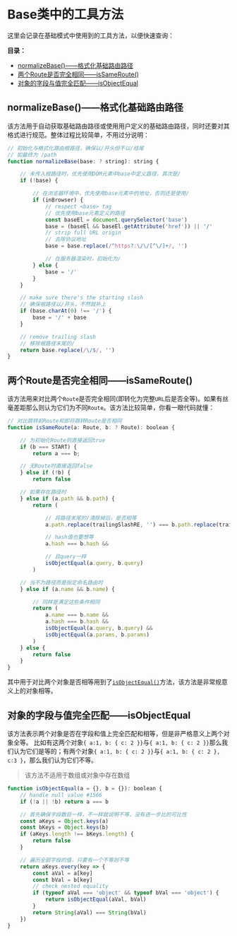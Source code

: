 # Base类中的工具方法

这里会记录在基础模式中使用到的工具方法，以便快速查询：

**目录：**

- [normalizeBase()——格式化基础路由路径](#normalizebase%e6%a0%bc%e5%bc%8f%e5%8c%96%e5%9f%ba%e7%a1%80%e8%b7%af%e7%94%b1%e8%b7%af%e5%be%84)
- [两个Route是否完全相同——isSameRoute()](#两个route是否完全相同issameroute)
- [对象的字段与值完全匹配——isObjectEqual](#对象的字段与值完全匹配isobjectequal)

## normalizeBase()——格式化基础路由路径

该方法用于自动获取基础路由路径或使用用户定义的基础路由路径，同时还要对其格式进行规范。整体过程比较简单，不用过分说明：

```js
// 初始化与格式化路由根路径，确保以/开头但不以/结尾
// 如最终为 /path
function normalizeBase(base: ? string): string {

    // 未传入根路径时，优先使用DOM元素中base中定义路径，其次是/
    if (!base) {

        // 在浏览器环境中，优先使用base元素中的地址，否则还是使用/
        if (inBrowser) {
            // respect <base> tag
            // 优先使用base元素定义的路径
            const baseEl = document.querySelector('base')
            base = (baseEl && baseEl.getAttribute('href')) || '/'
            // strip full URL origin
            // 去除协议地址
            base = base.replace(/^https?:\/\/[^\/]+/, '')

            // 在服务器渲染时，初始化为/
        } else {
            base = '/'
        }
    }

    // make sure there's the starting slash
    // 确保根路径以/开头，不然就补上
    if (base.charAt(0) !== '/') {
        base = '/' + base
    }

    // remove trailing slash
    // 移除根路径末尾的/
    return base.replace(/\/$/, '')
}
```

## 两个Route是否完全相同——isSameRoute()

该方法用来对比两个`Route`是否完全相同(即转化为完整`URL`后是否全等)。如果有丝毫差距那么则认为它们为不同`Route`。该方法比较简单，你看一眼代码就懂：

```js
// 对比跳转前Route和即将跳转Route是否相同
function isSameRoute(a: Route, b: ? Route): boolean {

    // 为初始化Route则直接返回true
    if (b === START) {
        return a === b;

    // 无Route时直接返回false
    } else if (!b) {
        return false

    // 如果存在路径时
    } else if (a.path && b.path) {
        return (

            // 将路径末尾的/清除掉后，是否相等
            a.path.replace(trailingSlashRE, '') === b.path.replace(trailingSlashRE, '') &&

            // hash值也要想等
            a.hash === b.hash &&

            // 且query一样
            isObjectEqual(a.query, b.query)
        )

    // 当不为路径而是指定命名路由时
    } else if (a.name && b.name) {

        // 同样是满足这些条件相同
        return (
            a.name === b.name &&
            a.hash === b.hash &&
            isObjectEqual(a.query, b.query) &&
            isObjectEqual(a.params, b.params)
        )
    } else {
        return false
    }
}
```

其中用于对比两个对象是否相等用到了[`isObjectEqual()`](#对象的字段与值完全匹配isobjectequal)方法，该方法是非常规意义上的对象相等。

## 对象的字段与值完全匹配——isObjectEqual

该方法表示两个对象是否在字段和值上完全匹配和相等，但是非严格意义上两个对象全等。
比如有这两个对象`{ a:1, b: { c: 2 }}`与`{ a:1, b: { c: 2 }}`那么我们认为它们是等的；有两个对象`{ a:1, b: { c: 2 }}`与`{ a:1, b: { c: 2 }, c:3 }`，那么我们认为它们不等。

>该方法不适用于数组或对象中存在数组

```js
function isObjectEqual(a = {}, b = {}): boolean {
    // handle null value #1566
    if (!a || !b) return a === b

    // 首先确保字段数目一样，不一样就说明不等，没有进一步比的可比性
    const aKeys = Object.keys(a)
    const bKeys = Object.keys(b)
    if (aKeys.length !== bKeys.length) {
        return false
    }

    // 遍历全部字段的值，只要有一个不等则不等
    return aKeys.every(key => {
        const aVal = a[key]
        const bVal = b[key]
        // check nested equality
        if (typeof aVal === 'object' && typeof bVal === 'object') {
            return isObjectEqual(aVal, bVal)
        }
        return String(aVal) === String(bVal)
    })
}
```
